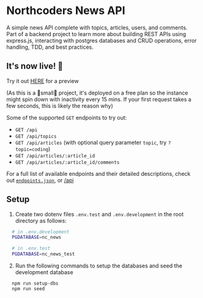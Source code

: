# Northcoders News API

A simple news API complete with topics, articles, users, and comments. Part of a backend project to learn more about building REST APIs using express.js, interacting with postgres databases and CRUD operations, error handling, TDD, and best practices.

## It's now live! 🚀

Try it out [HERE](https://ak-nc-news.onrender.com/api/) for a preview

(As this is a 🔬small🔬 project, it's deployed on a free plan so the instance might spin down with inactivity every 15 mins. If your first request takes a few seconds, this is likely the reason why)

Some of the supported `GET` endpoints to try out:
- `GET /api`
- `GET /api/topics`
- `GET /api/articles` (with optional query parameter `topic`, try `?topic=coding`)
- `GET /api/articles/:article_id`
- `GET /api/articles/:article_id/comments`

For a full list of available endpoints and their detailed descriptions, check out [`endpoints.json`](./endpoints.json), or [/api](https://ak-nc-news.onrender.com/api/)

## Setup

1. Create two dotenv files `.env.test` and `.env.development` in the root directory as follows:

```sh
  # in .env.development
  PGDATABASE=nc_news

  # in .env.test
  PGDATABASE=nc_news_test
```

2. Run the following commands to setup the databases and seed the development database

```
  npm run setup-dbs
  npm run seed
```
